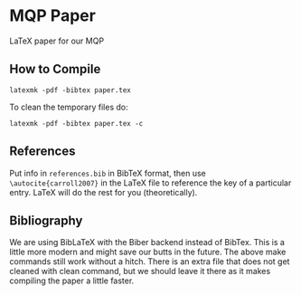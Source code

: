 # MQP Paper

LaTeX paper for our MQP

## How to Compile

`latexmk -pdf -bibtex paper.tex`

To clean the temporary files do:

`latexmk -pdf -bibtex paper.tex -c`

## References

Put info in `references.bib` in BibTeX format, then use
`\autocite{carroll2007}` in the LaTeX file to reference the key of a particular
entry. LaTeX will do the rest for you (theoretically).

## Bibliography

We are using BibLaTeX with the Biber backend instead of BibTex. This is a
little more modern and might save our butts in the future. The above make
commands still work without a hitch. There is an extra file that does not get
cleaned with clean command, but we should leave it there as it makes compiling
the paper a little faster.

